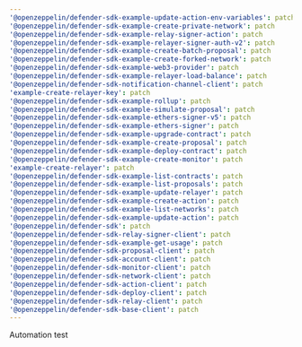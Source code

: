 ```yaml
---
'@openzeppelin/defender-sdk-example-update-action-env-variables': patch
'@openzeppelin/defender-sdk-example-create-private-network': patch
'@openzeppelin/defender-sdk-example-relay-signer-action': patch
'@openzeppelin/defender-sdk-example-relayer-signer-auth-v2': patch
'@openzeppelin/defender-sdk-example-create-batch-proposal': patch
'@openzeppelin/defender-sdk-example-create-forked-network': patch
'@openzeppelin/defender-sdk-example-web3-provider': patch
'@openzeppelin/defender-sdk-example-relayer-load-balance': patch
'@openzeppelin/defender-sdk-notification-channel-client': patch
'example-create-relayer-key': patch
'@openzeppelin/defender-sdk-example-rollup': patch
'@openzeppelin/defender-sdk-example-simulate-proposal': patch
'@openzeppelin/defender-sdk-example-ethers-signer-v5': patch
'@openzeppelin/defender-sdk-example-ethers-signer': patch
'@openzeppelin/defender-sdk-example-upgrade-contract': patch
'@openzeppelin/defender-sdk-example-create-proposal': patch
'@openzeppelin/defender-sdk-example-deploy-contract': patch
'@openzeppelin/defender-sdk-example-create-monitor': patch
'example-create-relayer': patch
'@openzeppelin/defender-sdk-example-list-contracts': patch
'@openzeppelin/defender-sdk-example-list-proposals': patch
'@openzeppelin/defender-sdk-example-update-relayer': patch
'@openzeppelin/defender-sdk-example-create-action': patch
'@openzeppelin/defender-sdk-example-list-networks': patch
'@openzeppelin/defender-sdk-example-update-action': patch
'@openzeppelin/defender-sdk': patch
'@openzeppelin/defender-sdk-relay-signer-client': patch
'@openzeppelin/defender-sdk-example-get-usage': patch
'@openzeppelin/defender-sdk-proposal-client': patch
'@openzeppelin/defender-sdk-account-client': patch
'@openzeppelin/defender-sdk-monitor-client': patch
'@openzeppelin/defender-sdk-network-client': patch
'@openzeppelin/defender-sdk-action-client': patch
'@openzeppelin/defender-sdk-deploy-client': patch
'@openzeppelin/defender-sdk-relay-client': patch
'@openzeppelin/defender-sdk-base-client': patch
---
```


Automation test

